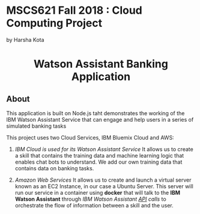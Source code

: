 # MSCS621 Fall 2018 : Cloud Computing Project
by Harsha Kota

<h1 align="center" style="border-bottom: none;">Watson Assistant Banking Application</h1>

## About
This application is built on Node.js taht demonstrates the working of the IBM Watson Assistant Service that can engage and help users in a series of simulated banking tasks

This project uses two Cloud Services, IBM Bluemix Cloud and AWS:
1. *IBM Cloud is used for its Watson Assistant Service*
It allows us to create a skill that contains the training data and machine learning logic that enables chat bots to understand. We add our own training data that contains data on banking tasks.

2. *Amazon Web Services*
It allows us to create and launch a virtual server known as an EC2 Instance, in our case a Ubuntu Server. This server will run our service in a container using **docker** that will talk to the **IBM Watson Assistant** through *IBM Watson Assistant [API](https://cloud.ibm.com/apidocs/assistant?language=node) calls* to orchestrate the flow of information between a skill and the user.
